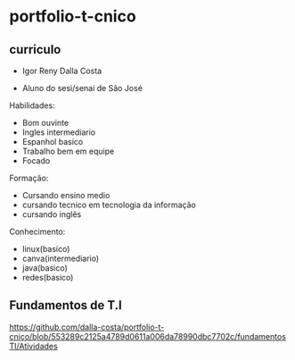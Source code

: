 # portfolio-t-cnico
## curriculo

* Igor Reny Dalla Costa

* Aluno do sesi/senai de São José

Habilidades:

* Bom ouvinte 
* Ingles intermediario 
* Espanhol basico 
* Trabalho bem em equipe 
* Focado

Formação:

* Cursando ensino medio 
* cursando tecnico em tecnologia da informação 
* cursando inglês

Conhecimento:

* linux(basico) 
* canva(intermediario) 
* java(basico) 
* redes(basico)

## Fundamentos de T.I

https://github.com/dalla-costa/portfolio-t-cnico/blob/553289c2125a4789d0611a006da78990dbc7702c/fundamentosTI/Atividades
